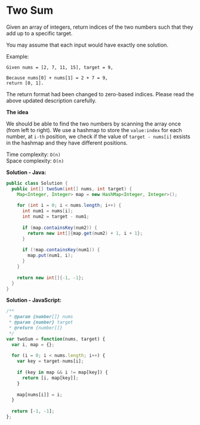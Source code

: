 # Two Sum

Given an array of integers, return indices of the two numbers such that they add up to a specific target.

You may assume that each input would have exactly one solution.

Example:
```
Given nums = [2, 7, 11, 15], target = 9,

Because nums[0] + nums[1] = 2 + 7 = 9,
return [0, 1].
```
The return format had been changed to zero-based indices. Please read the above updated description carefully.

**The idea**

We should be able to find the two numbers by scanning the array once (from left to right). We use a hashmap to store the `value:index` for each number, at `i-th` position, we check if the value of `target - nums[i]` exsists in the hashmap and they have different positions.

Time complexity: `O(n)`<br />
Space complexity: `O(n)`

**Solution - Java:**
```java
public class Solution {
  public int[] twoSum(int[] nums, int target) {
    Map<Integer, Integer> map = new HashMap<Integer, Integer>();
        
    for (int i = 0; i < nums.length; i++) {
      int num1 = nums[i];
      int num2 = target - num1;
            
      if (map.containsKey(num2)) {
        return new int[]{map.get(num2) + 1, i + 1};
      }
            
      if (!map.containsKey(num1)) {
        map.put(num1, i);
      }
    }
        
    return new int[]{-1, -1};
  }
}
```

**Solution - JavaScript:**
```javascript
/**
 * @param {number[]} nums
 * @param {number} target
 * @return {number[]}
 */
var twoSum = function(nums, target) {
  var i, map = {};
    
  for (i = 0; i < nums.length; i++) {
    var key = target-nums[i];
        
    if (key in map && i != map[key]) {
      return [i, map[key]];
    }
        
    map[nums[i]] = i;
  }
    
  return [-1, -1];
};
```
